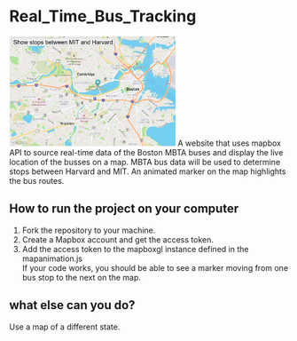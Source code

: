 # Real_Time_Bus_Tracking
<img src="bus_tracker_image.png" width = 300>
A website that uses mapbox API to source real-time data of the Boston MBTA buses and  display the live location of the busses on a map. 
MBTA bus data will be used to determine stops between Harvard and MIT.
An animated marker on the map highlights the bus routes.


## How to run the project on your computer
1. Fork the repository to your machine.
2. Create a Mapbox account and get the access token.
3. Add the access token to the mapboxgl instance defined in the mapanimation.js
<br>If your code works, you should be able to see a marker moving from one bus stop to the next on the map.

## what else can you do?
Use a map of a different state.




